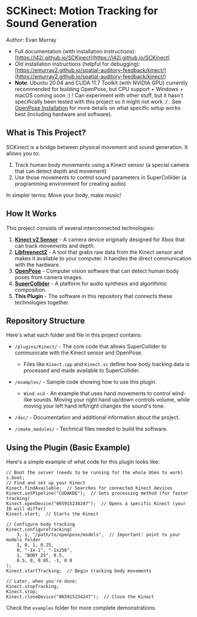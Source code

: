 # SCKinect: Motion Tracking for Sound Generation

Author: Evan Murray

- Full documentation (with installation instructions): [https://l42i.github.io/SCKinect](https://l42i.github.io/SCKinect)
- Old installation instructions (helpful for debugging): [https://emurray2.github.io/spatial-auditory-feedback/kinect/](https://emurray2.github.io/spatial-auditory-feedback/kinect/)
- **Note**: Ubuntu 20.04 and CUDA 11.7 Toolkit (with NVIDIA GPU) currently recommended for building OpenPose, but CPU support + Windows + macOS coming soon :) ! Can experiment with other stuff, but it hasn't specifically been tested with this project so it might not work :/ . See [OpenPose Installation](https://github.com/CMU-Perceptual-Computing-Lab/openpose/blob/master/doc/installation/0_index.md) for more details on what specific setup works best (including hardware and software).

## What is This Project?

SCKinect is a bridge between physical movement and sound generation. It allows you to:

1. Track human body movements using a Kinect sensor (a special camera that can detect depth and movement)
2. Use those movements to control sound parameters in SuperCollider (a programming environment for creating audio)

In simpler terms: Move your body, make music!

## How It Works

This project consists of several interconnected technologies:

1. [**Kinect v2 Sensor**](https://en.wikipedia.org/wiki/Kinect#Kinect_for_Xbox_One_(2013)) - A camera device originally designed for Xbox that can track movements and depth.
2. [**Libfreenect2**](https://github.com/OpenKinect/libfreenect2) - A tool that grabs raw data from the Kinect sensor and makes it available to your computer. It handles the direct communication with the hardware.
3. [**OpenPose**](https://github.com/CMU-Perceptual-Computing-Lab/openpose) - Computer vision software that can detect human body poses from camera images.
4. [**SuperCollider**](https://github.com/supercollider/supercollider) - A platform for audio synthesis and algorithmic composition.
5. **This Plugin** - The software in this repository that connects these technologies together.

## Repository Structure

Here's what each folder and file in this project contains:

- `/plugins/Kinect/` - The core code that allows SuperCollider to communicate with the Kinect sensor and OpenPose.
  - Files like `Kinect.cpp` and `Kinect.sc` define how body tracking data is processed and made available to SuperCollider.

- `/examples/` - Sample code showing how to use this plugin.
  - `Wind.scd` - An example that uses hand movements to control wind-like sounds. Moving your right hand up/down controls volume, while moving your left hand left/right changes the sound's tone.

- `/doc/` - Documentation and additional information about the project.

- `/cmake_modules/` - Technical files needed to build the software.

## Using the Plugin (Basic Example)

Here's a simple example of what code for this plugin looks like:

```supercollider
// Boot the server (needs to be running for the whole UGen to work)
s.boot;
// Find and set up your Kinect
Kinect.findAvailable;  // Searches for connected Kinect devices
Kinect.setPipeline("CUDAKDE");  // Sets processing method (for faster tracking)
Kinect.openDevice("065915234247");  // Opens a specific Kinect (your ID will differ)
Kinect.start;  // Starts the Kinect

// Configure body tracking
Kinect.configureTracking(
	3, 1, "/path/to/openpose/models",  // Important: point to your models folder
	1, 0, 1, 0.25,
	0, "-1x-1", "-1x256",
	1, "BODY_25", 0.5,
	0.5, 0, 0.05, -1, 0.0
);
Kinect.startTracking;  // Begin tracking body movements

// Later, when you're done:
Kinect.stopTracking;
Kinect.stop;
Kinect.closeDevice("065915234247");  // Close the Kinect
```

Check the `examples` folder for more complete demonstrations.
